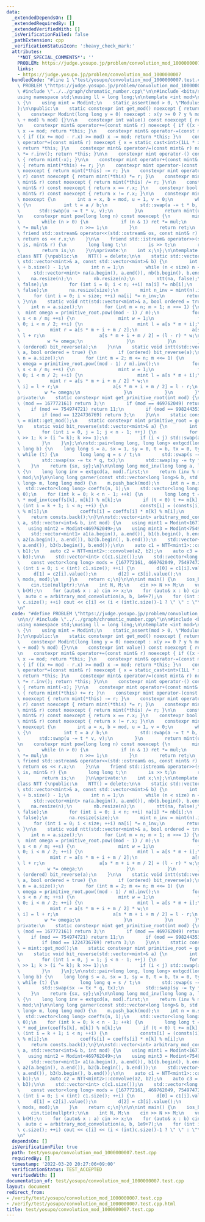 ```yaml
---
data:
  _extendedDependsOn: []
  _extendedRequiredBy: []
  _extendedVerifiedWith: []
  _isVerificationFailed: false
  _pathExtension: cpp
  _verificationStatusIcon: ':heavy_check_mark:'
  attributes:
    '*NOT_SPECIAL_COMMENTS*': ''
    PROBLEM: https://judge.yosupo.jp/problem/convolution_mod_1000000007
    links:
    - https://judge.yosupo.jp/problem/convolution_mod_1000000007
  bundledCode: "#line 1 \"test/yosupo/convolution_mod_1000000007.test.cpp\"\n#define\
    \ PROBLEM \"https://judge.yosupo.jp/problem/convolution_mod_1000000007\"\n\n//\
    \ #include \"../../graph/chromatic_number.cpp\"\n\n#include <bits/stdc++.h>\n\
    using namespace std;\nusing ll = long long;\n\ntemplate <int mod>\nclass Modint\
    \ {\n    using mint = Modint;\n    static_assert(mod > 0, \"Modulus must be positive\"\
    );\n\npublic:\n    static constexpr int get_mod() noexcept { return mod; }\n\n\
    \    constexpr Modint(long long y = 0) noexcept : x(y >= 0 ? y % mod : (y % mod\
    \ + mod) % mod) {}\n\n    constexpr int value() const noexcept { return x; }\n\
    \n    constexpr mint& operator+=(const mint& r) noexcept { if ((x += r.x) >= mod)\
    \ x -= mod; return *this; }\n    constexpr mint& operator-=(const mint& r) noexcept\
    \ { if ((x += mod - r.x) >= mod) x -= mod; return *this; }\n    constexpr mint&\
    \ operator*=(const mint& r) noexcept { x = static_cast<int>(1LL * x * r.x % mod);\
    \ return *this; }\n    constexpr mint& operator/=(const mint& r) noexcept { *this\
    \ *= r.inv(); return *this; }\n\n    constexpr mint operator-() const noexcept\
    \ { return mint(-x); }\n\n    constexpr mint operator+(const mint& r) const noexcept\
    \ { return mint(*this) += r; }\n    constexpr mint operator-(const mint& r) const\
    \ noexcept { return mint(*this) -= r; }\n    constexpr mint operator*(const mint&\
    \ r) const noexcept { return mint(*this) *= r; }\n    constexpr mint operator/(const\
    \ mint& r) const noexcept { return mint(*this) /= r; }\n\n    constexpr bool operator==(const\
    \ mint& r) const noexcept { return x == r.x; }\n    constexpr bool operator!=(const\
    \ mint& r) const noexcept { return x != r.x; }\n\n    constexpr mint inv() const\
    \ noexcept {\n        int a = x, b = mod, u = 1, v = 0;\n        while (b > 0)\
    \ {\n            int t = a / b;\n            std::swap(a -= t * b, b);\n     \
    \       std::swap(u -= t * v, v);\n        }\n        return mint(u);\n    }\n\
    \n    constexpr mint pow(long long n) const noexcept {\n        mint ret(1), mul(x);\n\
    \        while (n > 0) {\n            if (n & 1) ret *= mul;\n            mul\
    \ *= mul;\n            n >>= 1;\n        }\n        return ret;\n    }\n\n   \
    \ friend std::ostream& operator<<(std::ostream& os, const mint& r) {\n       \
    \ return os << r.x;\n    }\n\n    friend std::istream& operator>>(std::istream&\
    \ is, mint& r) {\n        long long t;\n        is >> t;\n        r = mint(t);\n\
    \        return is;\n    }\n\nprivate:\n    int x;\n};\n\ntemplate <typename mint>\n\
    class NTT {\npublic:\n    NTT() = delete;\n\n    static std::vector<mint> convolve(const\
    \ std::vector<mint>& a, const std::vector<mint>& b) {\n        int size = a.size()\
    \ + b.size() - 1;\n        int n = 1;\n        while (n < size) n <<= 1;\n   \
    \     std::vector<mint> na(a.begin(), a.end()), nb(b.begin(), b.end());\n    \
    \    na.resize(n);\n        nb.resize(n);\n        ntt(na, false);\n        ntt(nb,\
    \ false);\n        for (int i = 0; i < n; ++i) na[i] *= nb[i];\n        intt(na,\
    \ false);\n        na.resize(size);\n        mint n_inv = mint(n).inv();\n   \
    \     for (int i = 0; i < size; ++i) na[i] *= n_inv;\n        return na;\n   \
    \ }\n\n    static void ntt(std::vector<mint>& a, bool ordered = true) {\n    \
    \    int n = a.size();\n        for (int m = n; m > 1; m >>= 1) {\n          \
    \  mint omega = primitive_root.pow((mod - 1) / m);\n            for (int s = 0;\
    \ s < n / m; ++s) {\n                mint w = 1;\n                for (int i =\
    \ 0; i < m / 2; ++i) {\n                    mint l = a[s * m + i];\n         \
    \           mint r = a[s * m + i + m / 2];\n                    a[s * m + i] =\
    \ l + r;\n                    a[s * m + i + m / 2] = (l - r) * w;\n          \
    \          w *= omega;\n                }\n            }\n        }\n        if\
    \ (ordered) bit_reverse(a);\n    }\n\n    static void intt(std::vector<mint>&\
    \ a, bool ordered = true) {\n        if (ordered) bit_reverse(a);\n        int\
    \ n = a.size();\n        for (int m = 2; m <= n; m <<= 1) {\n            mint\
    \ omega = primitive_root.pow((mod - 1) / m).inv();\n            for (int s = 0;\
    \ s < n / m; ++s) {\n                mint w = 1;\n                for (int i =\
    \ 0; i < m / 2; ++i) {\n                    mint l = a[s * m + i];\n         \
    \           mint r = a[s * m + i + m / 2] * w;\n                    a[s * m +\
    \ i] = l + r;\n                    a[s * m + i + m / 2] = l - r;\n           \
    \         w *= omega;\n                }\n            }\n        }\n    }\n\n\
    private:\n    static constexpr mint get_primitive_root(int mod) {\n        if\
    \ (mod == 167772161) return 3;\n        if (mod == 469762049) return 3;\n    \
    \    if (mod == 754974721) return 11;\n        if (mod == 998244353) return 3;\n\
    \        if (mod == 1224736769) return 3;\n    }\n\n    static constexpr int mod\
    \ = mint::get_mod();\n    static constexpr mint primitive_root = get_primitive_root(mod);\n\
    \n    static void bit_reverse(std::vector<mint>& a) {\n        int n = a.size();\n\
    \        for (int i = 0, j = 1; j < n - 1; ++j) {\n            for (int k = n\
    \ >> 1; k > (i ^= k); k >>= 1);\n            if (i < j) std::swap(a[i], a[j]);\n\
    \        }\n    }\n};\n\nstd::pair<long long, long long> extgcd(long long a, long\
    \ long b) {\n    long long s = a, sx = 1, sy = 0, t = b, tx = 0, ty = 1;\n   \
    \ while (t) {\n        long long q = s / t;\n        std::swap(s -= t * q, t);\n\
    \        std::swap(sx -= tx * q, tx);\n        std::swap(sy -= ty * q, ty);\n\
    \    }\n    return {sx, sy};\n}\n\nlong long mod_inv(long long a, long long mod)\
    \ {\n    long long inv = extgcd(a, mod).first;\n    return (inv % mod + mod) %\
    \ mod;\n}\n\nlong long garner(const std::vector<long long>& b, std::vector<long\
    \ long> m, long long mod) {\n    m.push_back(mod);\n    int n = m.size();\n  \
    \  std::vector<long long> coeffs(n, 1);\n    std::vector<long long> consts(n,\
    \ 0);\n    for (int k = 0; k < n - 1; ++k) {\n        long long t = (b[k] - consts[k])\
    \ * mod_inv(coeffs[k], m[k]) % m[k];\n        if (t < 0) t += m[k];\n        for\
    \ (int i = k + 1; i < n; ++i) {\n            consts[i] = (consts[i] + t * coeffs[i])\
    \ % m[i];\n            coeffs[i] = coeffs[i] * m[k] % m[i];\n        }\n    }\n\
    \    return consts.back();\n}\n\nstd::vector<int> arbitrary_mod_convolution(std::vector<int>&\
    \ a, std::vector<int>& b, int mod) {\n    using mint1 = Modint<167772161>;\n \
    \   using mint2 = Modint<469762049>;\n    using mint3 = Modint<754974721>;\n\n\
    \    std::vector<mint1> a1(a.begin(), a.end()), b1(b.begin(), b.end());\n    std::vector<mint2>\
    \ a2(a.begin(), a.end()), b2(b.begin(), b.end());\n    std::vector<mint3> a3(a.begin(),\
    \ a.end()), b3(b.begin(), b.end());\n\n    auto c1 = NTT<mint1>::convolve(a1,\
    \ b1);\n    auto c2 = NTT<mint2>::convolve(a2, b2);\n    auto c3 = NTT<mint3>::convolve(a3,\
    \ b3);\n\n    std::vector<int> c(c1.size());\n    std::vector<long long> d(3);\n\
    \    const vector<long long> mods = {167772161, 469762049, 754974721};\n    for\
    \ (int i = 0; i < (int) c1.size(); ++i) {\n        d[0] = c1[i].value();\n   \
    \     d[1] = c2[i].value();\n        d[2] = c3[i].value();\n        c[i] = garner(d,\
    \ mods, mod);\n    }\n    return c;\n}\n\n\nint main() {\n    ios_base::sync_with_stdio(false);\n\
    \    cin.tie(nullptr);\n\n    int N, M;\n    cin >> N >> M;\n    vector<int> a(N),\
    \ b(M);\n    for (auto& x : a) cin >> x;\n    for (auto& x : b) cin >> x;\n  \
    \  auto c = arbitrary_mod_convolution(a, b, 1e9+7);\n    for (int i = 0; i < (int)\
    \ c.size(); ++i) cout << c[i] << (i < (int)c.size()-1 ? \" \" : \"\\n\");\n}\n\
    \n"
  code: "#define PROBLEM \"https://judge.yosupo.jp/problem/convolution_mod_1000000007\"\
    \n\n// #include \"../../graph/chromatic_number.cpp\"\n\n#include <bits/stdc++.h>\n\
    using namespace std;\nusing ll = long long;\n\ntemplate <int mod>\nclass Modint\
    \ {\n    using mint = Modint;\n    static_assert(mod > 0, \"Modulus must be positive\"\
    );\n\npublic:\n    static constexpr int get_mod() noexcept { return mod; }\n\n\
    \    constexpr Modint(long long y = 0) noexcept : x(y >= 0 ? y % mod : (y % mod\
    \ + mod) % mod) {}\n\n    constexpr int value() const noexcept { return x; }\n\
    \n    constexpr mint& operator+=(const mint& r) noexcept { if ((x += r.x) >= mod)\
    \ x -= mod; return *this; }\n    constexpr mint& operator-=(const mint& r) noexcept\
    \ { if ((x += mod - r.x) >= mod) x -= mod; return *this; }\n    constexpr mint&\
    \ operator*=(const mint& r) noexcept { x = static_cast<int>(1LL * x * r.x % mod);\
    \ return *this; }\n    constexpr mint& operator/=(const mint& r) noexcept { *this\
    \ *= r.inv(); return *this; }\n\n    constexpr mint operator-() const noexcept\
    \ { return mint(-x); }\n\n    constexpr mint operator+(const mint& r) const noexcept\
    \ { return mint(*this) += r; }\n    constexpr mint operator-(const mint& r) const\
    \ noexcept { return mint(*this) -= r; }\n    constexpr mint operator*(const mint&\
    \ r) const noexcept { return mint(*this) *= r; }\n    constexpr mint operator/(const\
    \ mint& r) const noexcept { return mint(*this) /= r; }\n\n    constexpr bool operator==(const\
    \ mint& r) const noexcept { return x == r.x; }\n    constexpr bool operator!=(const\
    \ mint& r) const noexcept { return x != r.x; }\n\n    constexpr mint inv() const\
    \ noexcept {\n        int a = x, b = mod, u = 1, v = 0;\n        while (b > 0)\
    \ {\n            int t = a / b;\n            std::swap(a -= t * b, b);\n     \
    \       std::swap(u -= t * v, v);\n        }\n        return mint(u);\n    }\n\
    \n    constexpr mint pow(long long n) const noexcept {\n        mint ret(1), mul(x);\n\
    \        while (n > 0) {\n            if (n & 1) ret *= mul;\n            mul\
    \ *= mul;\n            n >>= 1;\n        }\n        return ret;\n    }\n\n   \
    \ friend std::ostream& operator<<(std::ostream& os, const mint& r) {\n       \
    \ return os << r.x;\n    }\n\n    friend std::istream& operator>>(std::istream&\
    \ is, mint& r) {\n        long long t;\n        is >> t;\n        r = mint(t);\n\
    \        return is;\n    }\n\nprivate:\n    int x;\n};\n\ntemplate <typename mint>\n\
    class NTT {\npublic:\n    NTT() = delete;\n\n    static std::vector<mint> convolve(const\
    \ std::vector<mint>& a, const std::vector<mint>& b) {\n        int size = a.size()\
    \ + b.size() - 1;\n        int n = 1;\n        while (n < size) n <<= 1;\n   \
    \     std::vector<mint> na(a.begin(), a.end()), nb(b.begin(), b.end());\n    \
    \    na.resize(n);\n        nb.resize(n);\n        ntt(na, false);\n        ntt(nb,\
    \ false);\n        for (int i = 0; i < n; ++i) na[i] *= nb[i];\n        intt(na,\
    \ false);\n        na.resize(size);\n        mint n_inv = mint(n).inv();\n   \
    \     for (int i = 0; i < size; ++i) na[i] *= n_inv;\n        return na;\n   \
    \ }\n\n    static void ntt(std::vector<mint>& a, bool ordered = true) {\n    \
    \    int n = a.size();\n        for (int m = n; m > 1; m >>= 1) {\n          \
    \  mint omega = primitive_root.pow((mod - 1) / m);\n            for (int s = 0;\
    \ s < n / m; ++s) {\n                mint w = 1;\n                for (int i =\
    \ 0; i < m / 2; ++i) {\n                    mint l = a[s * m + i];\n         \
    \           mint r = a[s * m + i + m / 2];\n                    a[s * m + i] =\
    \ l + r;\n                    a[s * m + i + m / 2] = (l - r) * w;\n          \
    \          w *= omega;\n                }\n            }\n        }\n        if\
    \ (ordered) bit_reverse(a);\n    }\n\n    static void intt(std::vector<mint>&\
    \ a, bool ordered = true) {\n        if (ordered) bit_reverse(a);\n        int\
    \ n = a.size();\n        for (int m = 2; m <= n; m <<= 1) {\n            mint\
    \ omega = primitive_root.pow((mod - 1) / m).inv();\n            for (int s = 0;\
    \ s < n / m; ++s) {\n                mint w = 1;\n                for (int i =\
    \ 0; i < m / 2; ++i) {\n                    mint l = a[s * m + i];\n         \
    \           mint r = a[s * m + i + m / 2] * w;\n                    a[s * m +\
    \ i] = l + r;\n                    a[s * m + i + m / 2] = l - r;\n           \
    \         w *= omega;\n                }\n            }\n        }\n    }\n\n\
    private:\n    static constexpr mint get_primitive_root(int mod) {\n        if\
    \ (mod == 167772161) return 3;\n        if (mod == 469762049) return 3;\n    \
    \    if (mod == 754974721) return 11;\n        if (mod == 998244353) return 3;\n\
    \        if (mod == 1224736769) return 3;\n    }\n\n    static constexpr int mod\
    \ = mint::get_mod();\n    static constexpr mint primitive_root = get_primitive_root(mod);\n\
    \n    static void bit_reverse(std::vector<mint>& a) {\n        int n = a.size();\n\
    \        for (int i = 0, j = 1; j < n - 1; ++j) {\n            for (int k = n\
    \ >> 1; k > (i ^= k); k >>= 1);\n            if (i < j) std::swap(a[i], a[j]);\n\
    \        }\n    }\n};\n\nstd::pair<long long, long long> extgcd(long long a, long\
    \ long b) {\n    long long s = a, sx = 1, sy = 0, t = b, tx = 0, ty = 1;\n   \
    \ while (t) {\n        long long q = s / t;\n        std::swap(s -= t * q, t);\n\
    \        std::swap(sx -= tx * q, tx);\n        std::swap(sy -= ty * q, ty);\n\
    \    }\n    return {sx, sy};\n}\n\nlong long mod_inv(long long a, long long mod)\
    \ {\n    long long inv = extgcd(a, mod).first;\n    return (inv % mod + mod) %\
    \ mod;\n}\n\nlong long garner(const std::vector<long long>& b, std::vector<long\
    \ long> m, long long mod) {\n    m.push_back(mod);\n    int n = m.size();\n  \
    \  std::vector<long long> coeffs(n, 1);\n    std::vector<long long> consts(n,\
    \ 0);\n    for (int k = 0; k < n - 1; ++k) {\n        long long t = (b[k] - consts[k])\
    \ * mod_inv(coeffs[k], m[k]) % m[k];\n        if (t < 0) t += m[k];\n        for\
    \ (int i = k + 1; i < n; ++i) {\n            consts[i] = (consts[i] + t * coeffs[i])\
    \ % m[i];\n            coeffs[i] = coeffs[i] * m[k] % m[i];\n        }\n    }\n\
    \    return consts.back();\n}\n\nstd::vector<int> arbitrary_mod_convolution(std::vector<int>&\
    \ a, std::vector<int>& b, int mod) {\n    using mint1 = Modint<167772161>;\n \
    \   using mint2 = Modint<469762049>;\n    using mint3 = Modint<754974721>;\n\n\
    \    std::vector<mint1> a1(a.begin(), a.end()), b1(b.begin(), b.end());\n    std::vector<mint2>\
    \ a2(a.begin(), a.end()), b2(b.begin(), b.end());\n    std::vector<mint3> a3(a.begin(),\
    \ a.end()), b3(b.begin(), b.end());\n\n    auto c1 = NTT<mint1>::convolve(a1,\
    \ b1);\n    auto c2 = NTT<mint2>::convolve(a2, b2);\n    auto c3 = NTT<mint3>::convolve(a3,\
    \ b3);\n\n    std::vector<int> c(c1.size());\n    std::vector<long long> d(3);\n\
    \    const vector<long long> mods = {167772161, 469762049, 754974721};\n    for\
    \ (int i = 0; i < (int) c1.size(); ++i) {\n        d[0] = c1[i].value();\n   \
    \     d[1] = c2[i].value();\n        d[2] = c3[i].value();\n        c[i] = garner(d,\
    \ mods, mod);\n    }\n    return c;\n}\n\n\nint main() {\n    ios_base::sync_with_stdio(false);\n\
    \    cin.tie(nullptr);\n\n    int N, M;\n    cin >> N >> M;\n    vector<int> a(N),\
    \ b(M);\n    for (auto& x : a) cin >> x;\n    for (auto& x : b) cin >> x;\n  \
    \  auto c = arbitrary_mod_convolution(a, b, 1e9+7);\n    for (int i = 0; i < (int)\
    \ c.size(); ++i) cout << c[i] << (i < (int)c.size()-1 ? \" \" : \"\\n\");\n}\n\
    \n"
  dependsOn: []
  isVerificationFile: true
  path: test/yosupo/convolution_mod_1000000007.test.cpp
  requiredBy: []
  timestamp: '2022-03-20 20:27:06+09:00'
  verificationStatus: TEST_ACCEPTED
  verifiedWith: []
documentation_of: test/yosupo/convolution_mod_1000000007.test.cpp
layout: document
redirect_from:
- /verify/test/yosupo/convolution_mod_1000000007.test.cpp
- /verify/test/yosupo/convolution_mod_1000000007.test.cpp.html
title: test/yosupo/convolution_mod_1000000007.test.cpp
---
```


